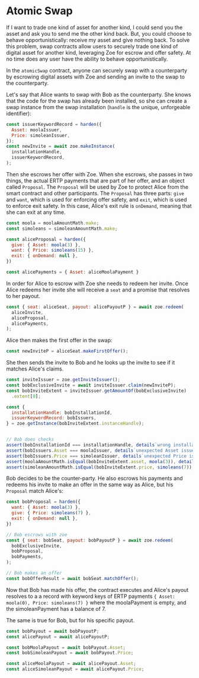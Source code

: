 # Atomic Swap

<Zoe-Version/>

If I want to trade one kind of asset for another kind, I could send
you the asset and ask you to send me the other kind back. But, you
could choose to behave opportunistically: receive my asset and give
nothing back. To solve this problem, swap contracts allow users to
securely trade one kind of digital asset for another kind, leveraging Zoe for
escrow and offer safety. At no time does any user have the ability to
behave opportunistically.

In the `atomicSwap` contract, anyone can securely swap with a counterparty by escrowing digital assets with Zoe and sending an invite to the swap to the counterparty.

Let's say that Alice wants to swap with Bob as the counterparty. She
knows that the code for the swap has already been installed, so she
can create a swap instance from the swap installation (`handle` is the
unique, unforgeable identifier):

```js
const issuerKeywordRecord = harden({
  Asset: moolaIssuer,
  Price: simoleanIssuer,
});
const newInvite = await zoe.makeInstance(
  installationHandle,
  issuerKeywordRecord,
);
```

Then she escrows her offer with Zoe. When she escrows, she passes in
two things, the actual ERTP payments that are part of her offer, and
an object called `Proposal`. The `Proposal` will be used by Zoe to
protect Alice from the smart contract and other participants. The
`Proposal` has three parts: `give` and `want`, which is used for
enforcing offer safety, and `exit`, which is used to enforce
exit safety. In this case, Alice's exit rule is `onDemand`, meaning
that she can exit at any time.

```js
const moola = moolaAmountMath.make;
const simoleans = simoleanAmountMath.make;

const aliceProposal = harden({
  give: { Asset: moola(3) },
  want: { Price: simoleans(15) },
  exit: { onDemand: null },
})

const alicePayments = { Asset: aliceMoolaPayment }
```

In order for Alice to escrow with Zoe she needs to redeem her invite. Once Alice redeems her invite she will receive a `seat` and a promise that resolves to her payout.

```js
const { seat: aliceSeat, payout: alicePayoutP } = await zoe.redeem(
  aliceInvite,
  aliceProposal,
  alicePayments,
);
```

Alice then makes the first offer in the swap:

```js
const newInviteP = aliceSeat.makeFirstOffer();
```

She then sends the invite to Bob and he looks up the invite to see if it matches Alice's claims.

```js
const inviteIssuer = zoe.getInviteIssuer();
const bobExclusiveInvite = await inviteIssuer.claim(newInviteP);
const bobInviteExtent = inviteIssuer.getAmountOf(bobExclusiveInvite)
  .extent[0];

const {
  installationHandle: bobInstallationId,
  issuerKeywordRecord: bobIssuers,
} = zoe.getInstance(bobInviteExtent.instanceHandle);


// Bob does checks
assert(bobInstallationId === installationHandle, details`wrong installation`);
assert(bobIssuers.Asset === moolaIssuer, details`unexpected Asset issuer`);
assert(bobIssuers.Price === simoleanIssuer, details`unexpected Price issuer`);
assert(moolaAmountMath.isEqual(bobInviteExtent.asset, moola(3)), details`wrong asset`);
assert(simoleanAmountMath.isEqual(bobInviteExtent.price, simoleans(7)), details`wrong price`);
```

Bob decides to be the counter-party. He also escrows his payments and redeems his invite to
make an offer in the same way as Alice, but his `Proposal` match Alice's:

```js
const bobProposal = harden({
  want: { Asset: moola(3) },
  give: { Price: simoleans(7) },
  exit: { onDemand: null },
})

// Bob escrows with zoe
const { seat: bobSeat, payout: bobPayoutP } = await zoe.redeem(
  bobExclusiveInvite,
  bobProposal,
  bobPayments,
);

// Bob makes an offer
const bobOfferResult = await bobSeat.matchOffer();
```

Now that Bob has made his offer, the contract executes and Alice's
payout resolves to a a record with keyword keys
of ERTP payments `{ Asset: moola(0), Price: simoleans(7) }` where the
moolaPayment is empty, and the simoleanPayment has a balance of 7.

The same is true for Bob, but for his specific payout.

```js
const bobPayout = await bobPayoutP;
const alicePayout = await alicePayoutP;

const bobMoolaPayout = await bobPayout.Asset;
const bobSimoleanPayout = await bobPayout.Price;

const aliceMoolaPayout = await alicePayout.Asset;
const aliceSimoleanPayout = await alicePayout.Price;
```
